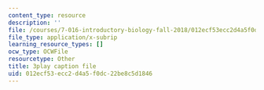 ```yaml
---
content_type: resource
description: ''
file: /courses/7-016-introductory-biology-fall-2018/012ecf53ecc2d4a5f0dc22be8c5d1846_nvxvcbaoayM.srt
file_type: application/x-subrip
learning_resource_types: []
ocw_type: OCWFile
resourcetype: Other
title: 3play caption file
uid: 012ecf53-ecc2-d4a5-f0dc-22be8c5d1846
---
```

